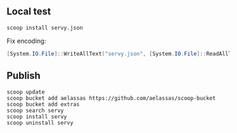 ## Local test
```
scoop install servy.json
```

Fix encoding:
```powershell
[System.IO.File]::WriteAllText("servy.json", [System.IO.File]::ReadAllText("servy.json"), (New-Object System.Text.UTF8Encoding))                  
```

## Publish
```
scoop update
scoop bucket add aelassas https://github.com/aelassas/scoop-bucket
scoop bucket add extras
scoop search servy
scoop install servy
scoop uninstall servy
```
